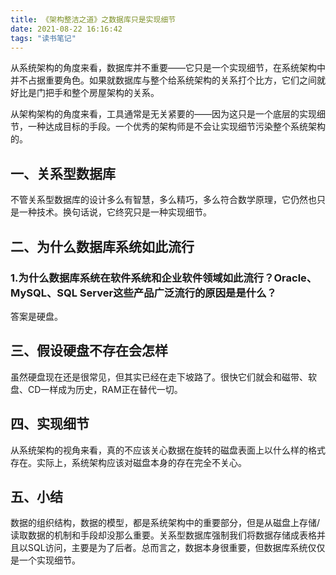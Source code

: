 ```yaml
---
title: 《架构整洁之道》之数据库只是实现细节
date: 2021-08-22 16:16:42
tags: "读书笔记"
---
```


从系统架构的角度来看，数据库并不重要——它只是一个实现细节，在系统架构中并不占据重要角色。如果就数据库与整个给系统架构的关系打个比方，它们之间就好比是门把手和整个房屋架构的关系。
<!--more-->

从架构架构的角度来看，工具通常是无关紧要的——因为这只是一个底层的实现细节，一种达成目标的手段。一个优秀的架构师是不会让实现细节污染整个系统架构的。

## 一、关系型数据库
不管关系型数据库的设计多么有智慧，多么精巧，多么符合数学原理，它仍然也只是一种技术。换句话说，它终究只是一种实现细节。

## 二、为什么数据库系统如此流行

### 1.为什么数据库系统在软件系统和企业软件领域如此流行？Oracle、MySQL、SQL Server这些产品广泛流行的原因是是什么？
答案是硬盘。

## 三、假设硬盘不存在会怎样
虽然硬盘现在还是很常见，但其实已经在走下坡路了。很快它们就会和磁带、软盘、CD一样成为历史，RAM正在替代一切。

## 四、实现细节
从系统架构的视角来看，真的不应该关心数据在旋转的磁盘表面上以什么样的格式存在。实际上，系统架构应该对磁盘本身的存在完全不关心。

## 五、小结
数据的组织结构，数据的模型，都是系统架构中的重要部分，但是从磁盘上存储/读取数据的机制和手段却没那么重要。关系型数据库强制我们将数据存储成表格并且以SQL访问，主要是为了后者。总而言之，数据本身很重要，但数据库系统仅仅是一个实现细节。